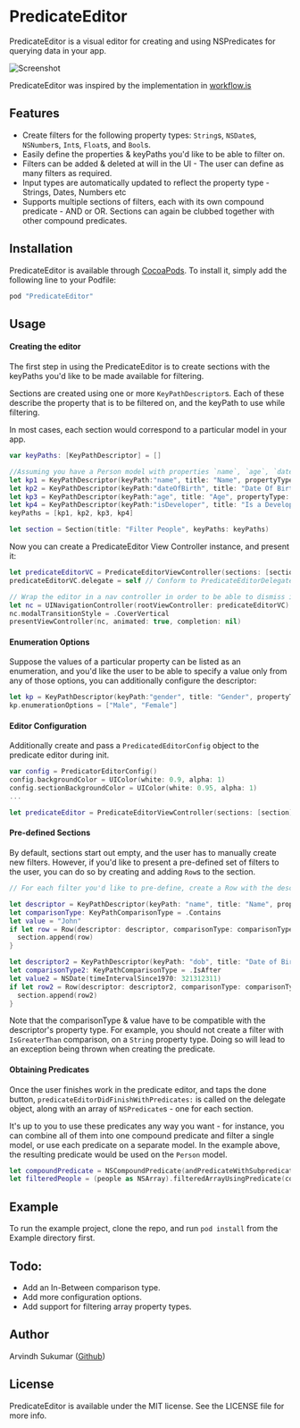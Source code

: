 # PredicateEditor

PredicateEditor is a visual editor for creating and using NSPredicates for querying data in your app.

![Screenshot](http://i.imgur.com/m7PUa3el.png)

PredicateEditor was inspired by the implementation in [workflow.is](http://workflow.is)

## Features
- Create filters for the following property types: `String`s, `NSDate`s, `NSNumber`s, `Int`s, `Float`s, and `Bool`s.
- Easily define the properties & keyPaths you'd like to be able to filter on.
- Filters can be added & deleted at will in the UI - The user can define as many filters as required.
- Input types are automatically updated to reflect the property type - Strings, Dates, Numbers etc
- Supports multiple sections of filters, each with its own compound predicate - AND or OR. Sections can again be clubbed together with other compound predicates.

## Installation

PredicateEditor is available through [CocoaPods](http://cocoapods.org). To install
it, simply add the following line to your Podfile:

```ruby
pod "PredicateEditor"
```

## Usage

#### Creating the editor
The first step in using the PredicateEditor is to create sections with the keyPaths you'd like to be made available for filtering.

Sections are created using one or more `KeyPathDescriptor`s. Each of these describe the property that is to be filtered on, and the keyPath to use while filtering.

In most cases, each section would correspond to a particular model in your app.

```swift
var keyPaths: [KeyPathDescriptor] = []

//Assuming you have a Person model with properties `name`, `age`, `dateOfBirth` & a Bool `isDeveloper`, create a descriptor for each of them.
let kp1 = KeyPathDescriptor(keyPath:"name", title: "Name", propertyType: .String)
let kp2 = KeyPathDescriptor(keyPath:"dateOfBirth", title: "Date Of Birth", propertyType: .Date)
let kp3 = KeyPathDescriptor(keyPath:"age", title: "Age", propertyType: .Int)
let kp4 = KeyPathDescriptor(keyPath:"isDeveloper", title: "Is a Developer", propertyType: .Boolean)
keyPaths = [kp1, kp2, kp3, kp4]

let section = Section(title: "Filter People", keyPaths: keyPaths)
```

Now you can create a PredicateEditor View Controller instance, and present it:

```swift
let predicateEditorVC = PredicateEditorViewController(sections: [section])
predicateEditorVC.delegate = self // Conform to PredicateEditorDelegate to receive callbacks.

// Wrap the editor in a nav controller in order to be able to dismiss it.
let nc = UINavigationController(rootViewController: predicateEditorVC)
nc.modalTransitionStyle = .CoverVertical
presentViewController(nc, animated: true, completion: nil)
```

#### Enumeration Options
Suppose the values of a particular property can be listed as an enumeration, and you'd like the user to be able to specify a value only from any of those options, you can additionally configure the descriptor:

```swift
let kp = KeyPathDescriptor(keyPath:"gender", title: "Gender", propertyType: .String)
kp.enumerationOptions = ["Male", "Female"]
```

#### Editor Configuration
Additionally create and pass a `PredicatedEditorConfig` object to the predicate editor during init.

```swift
var config = PredicatorEditorConfig()
config.backgroundColor = UIColor(white: 0.9, alpha: 1)
config.sectionBackgroundColor = UIColor(white: 0.95, alpha: 1)
...

let predicateEditor = PredicateEditorViewController(sections: [section], config: config)
```

#### Pre-defined Sections
By default, sections start out empty, and the user has to manually create new filters. However, if you'd like to present a pre-defined set of filters to the user, you can do so by creating and adding `Row`s to the section.

```swift
// For each filter you'd like to pre-define, create a Row with the descriptor, comparisonType and value.

let descriptor = KeyPathDescriptor(keyPath: "name", title: "Name", propertyType: KeyPathPropertyType.String)
let comparisonType: KeyPathComparisonType = .Contains
let value = "John"
if let row = Row(descriptor: descriptor, comparisonType: comparisonType, value: value){
  section.append(row)
}

let descriptor2 = KeyPathDescriptor(keyPath: "dob", title: "Date of Birth", propertyType: KeyPathPropertyType.Date)
let comparisonType2: KeyPathComparisonType = .IsAfter
let value2 = NSDate(timeIntervalSince1970: 321312311)
if let row2 = Row(descriptor: descriptor2, comparisonType: comparisonType2, value: value2){
  section.append(row2)
}
```

Note that the comparisonType & value have to be compatible with the descriptor's property type. For example, you should not create a filter with `IsGreaterThan` comparison, on a `String` property type. Doing so will lead to an  exception being thrown when creating the predicate.

#### Obtaining Predicates
Once the user finishes work in the predicate editor, and taps the done button, `predicateEditorDidFinishWithPredicates:` is called on the delegate object, along with an array of `NSPredicate`s - one for each section.

It's up to you to use these predicates any way you want - for instance, you can combine all of them into one compound predicate and filter a single model, or use each predicate on a separate model. In the example above, the resulting predicate would be used on the `Person` model.

```swift
let compoundPredicate = NSCompoundPredicate(andPredicateWithSubpredicates: predicates)
let filteredPeople = (people as NSArray).filteredArrayUsingPredicate(compoundPredicate) as! [Person]
```

## Example
To run the example project, clone the repo, and run `pod install` from the Example directory first.

## Todo:
- Add an In-Between comparison type.
- Add more configuration options.
- Add support for filtering array property types.

## Author

Arvindh Sukumar ([Github](https://www.github.com/arvindhsukumar))

## License

PredicateEditor is available under the MIT license. See the LICENSE file for more info.
